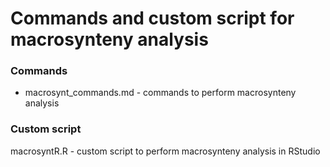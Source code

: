 # Commands and custom script for macrosynteny analysis

### Commands
* macrosynt_commands.md - commands to perform macrosynteny analysis

### Custom script
macrosyntR.R - custom script to perform macrosynteny analysis in RStudio
